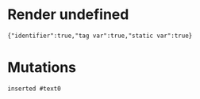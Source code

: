 # Render undefined
```html
{"identifier":true,"tag var":true,"static var":true}
```

# Mutations
```
inserted #text0
```